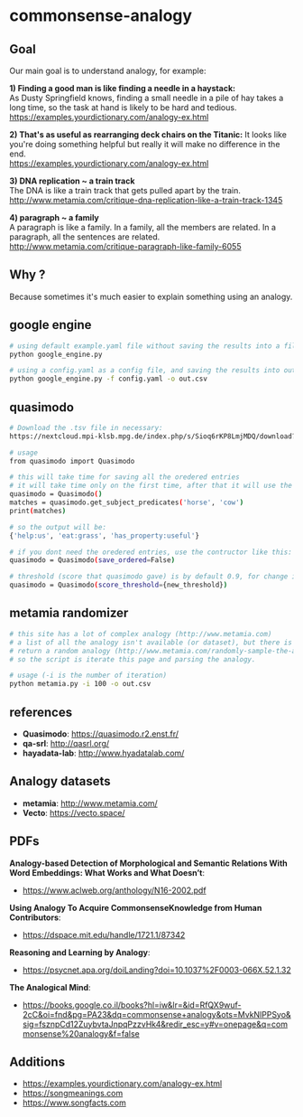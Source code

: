 # commonsense-analogy

## Goal
Our main goal is to understand analogy, for example:  

**1) Finding a good man is like finding a needle in a haystack:**  
As Dusty Springfield knows, finding a small needle in a pile of hay takes a long time, so the task at hand is likely to be hard and tedious.  
https://examples.yourdictionary.com/analogy-ex.html  
  
**2) That's as useful as rearranging deck chairs on the Titanic:**
 It looks like you're doing something helpful but really it will make no difference in the end.  
 https://examples.yourdictionary.com/analogy-ex.html  
  
**3) DNA replication ~ a train track**  
The DNA is like a train track that gets pulled apart by the train.  
http://www.metamia.com/critique-dna-replication-like-a-train-track-1345  
  
**4) paragraph ~ a family**  
A paragraph is like a family. In a family, all the members are related. In a paragraph, all the sentences are related.  
http://www.metamia.com/critique-paragraph-like-family-6055  
  
## Why ?
Because sometimes it's much easier to explain something using an analogy.  

## google engine
```bash
# using default example.yaml file without saving the results into a file
python google_engine.py

# using a config.yaml as a config file, and saving the results into out.csv
python google_engine.py -f config.yaml -o out.csv
```

## quasimodo
```bash
# Download the .tsv file in necessary: 
https://nextcloud.mpi-klsb.mpg.de/index.php/s/Sioq6rKP8LmjMDQ/download?path=%2FLatest&files=quasimodo43.tsv

# usage
from quasimodo import Quasimodo

# this will take time for saving all the oredered entries
# it will take time only on the first time, after that it will use the saved files
quasimodo = Quasimodo()
matches = quasimodo.get_subject_predicates('horse', 'cow')
print(matches)

# so the output will be:
{'help:us', 'eat:grass', 'has_property:useful'}
```

```bash
# if you dont need the oredered entries, use the contructor like this:
quasimodo = Quasimodo(save_ordered=False)

# threshold (score that quasimodo gave) is by default 0.9, for change it use:
quasimodo = Quasimodo(score_threshold={new_threshold})
```

## metamia randomizer
```bash
# this site has a lot of complex analogy (http://www.metamia.com)
# a list of all the analogy isn't available (or dataset), but there is a page which
# return a random analogy (http://www.metamia.com/randomly-sample-the-analogy-database).
# so the script is iterate this page and parsing the analogy.

# usage (-i is the number of iteration)
python metamia.py -i 100 -o out.csv
```


## references
- **Quasimodo**: https://quasimodo.r2.enst.fr/  
- **qa-srl**: http://qasrl.org/  
- **hayadata-lab**: http://www.hyadatalab.com/  

## Analogy datasets
- **metamia**: http://www.metamia.com/
- **Vecto**: https://vecto.space/
  
## PDFs
**Analogy-based Detection of Morphological and Semantic Relations With Word Embeddings: What Works and What Doesn’t**:  
- https://www.aclweb.org/anthology/N16-2002.pdf

**Using Analogy To Acquire CommonsenseKnowledge from Human Contributors**:  
- https://dspace.mit.edu/handle/1721.1/87342  
  
**Reasoning and Learning by Analogy**:  
- https://psycnet.apa.org/doiLanding?doi=10.1037%2F0003-066X.52.1.32  
  
**The Analogical Mind**:  
- https://books.google.co.il/books?hl=iw&lr=&id=RfQX9wuf-2cC&oi=fnd&pg=PA23&dq=commonsense+analogy&ots=MvkNlPPSyo&sig=fsznpCd12ZuybvtaJnpqPzzvHk4&redir_esc=y#v=onepage&q=commonsense%20analogy&f=false   


## Additions
- https://examples.yourdictionary.com/analogy-ex.html  
- https://songmeanings.com
- https://www.songfacts.com